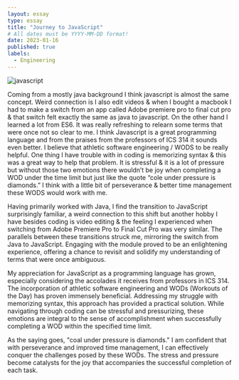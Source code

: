 ```yaml
---
layout: essay
type: essay
title: "Journey to JavaScript"
# All dates must be YYYY-MM-DD format!
date: 2023-01-16
published: true
labels:
  - Engineering
---
```


![javascript](https://github.com/RonanAndal/RonanAndal.github.io/assets/156995607/423cfc72-cfe5-4e5c-8194-cba50a06a2b6)


Coming from a mostly java background I think javascript is almost the same concept. Weird connection is I also edit videos & when I bought a macbook I had to make a switch from an app called Adobe premiere pro to final cut pro & that switch felt exactly the same as java to javascript. On the other hand I learned a lot from ES6. It was really refreshing to relearn some terms that were once not so clear to me. I think Javascript is a great programming language and from the praises from the professors of ICS 314 it sounds even better. I believe that athletic software engineering / WODS to be really helpful. One thing I have trouble with in coding is memorizing syntax & this was a great way to help that problem. It is stressful & it is a lot of pressure but without those two emotions there wouldn’t be joy when completing a WOD under the time limit but just like the quote “cole under pressure is diamonds.” I think with a little bit of perseverance & better time management these WODS would work with me.

Having primarily worked with Java, I find the transition to JavaScript surprisingly familiar, a weird connection to this shift but another hobby I have besides coding is video editing & the feeling I experienced when switching from Adobe Premiere Pro to Final Cut Pro was very similar. The parallels between these transitions struck me, mirroring the switch from Java to JavaScript. Engaging with the module proved to be an enlightening experience, offering a chance to revisit and solidify my understanding of terms that were once ambiguous.

My appreciation for JavaScript as a programming language has grown, especially considering the accolades it receives from professors in ICS 314. The incorporation of athletic software engineering and WODs (Workouts of the Day) has proven immensely beneficial. Addressing my struggle with memorizing syntax, this approach has provided a practical solution. While navigating through coding can be stressful and pressurizing, these emotions are integral to the sense of accomplishment when successfully completing a WOD within the specified time limit.

As the saying goes, "coal under pressure is diamonds." I am confident that with perseverance and improved time management, I can effectively conquer the challenges posed by these WODs. The stress and pressure become catalysts for the joy that accompanies the successful completion of each task.
